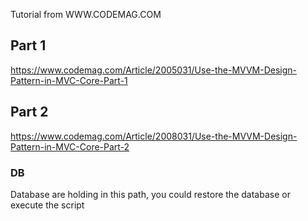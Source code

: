 Tutorial from WWW.CODEMAG.COM

## Part 1
https://www.codemag.com/Article/2005031/Use-the-MVVM-Design-Pattern-in-MVC-Core-Part-1

## Part 2
https://www.codemag.com/Article/2008031/Use-the-MVVM-Design-Pattern-in-MVC-Core-Part-2

### DB
Database are holding in this path, you could restore the database or execute the script

